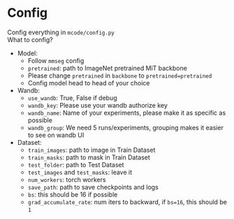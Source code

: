 # Config
Config everything in `mcode/config.py`  
What to config?
+ Model:
    + Follow `mmseg` config
    + `pretrained`: path to ImageNet pretrained MiT backbone
    + Please change `pretrained` in `backbone` to `pretrained=pretrained`
    + Config model head to head of your choice
+ Wandb:
  + `use_wandb`: True, False if debug
  + `wandb_key`: Please use your wandb authorize key
  + `wandb_name`: Name of your experiments, please make it as specific as possible
  + `wandb_group`: We need 5 runs/experiments, grouping makes it easier to see on wandb UI
+ Dataset:
    + `train_images`: path to image in Train Dataset
    + `train_masks`: path to mask in Train Dataset
    + `test_folder`: path to Test Dataset
    + `test_images` and `test_masks`: leave it 
    + `num_workers`: torch workers
    + `save_path`: path to save checkpoints and logs
    + `bs`: this should be 16 if possible
    + `grad_accumulate_rate`: num iters to backward, if `bs=16`, this should be `1`
